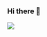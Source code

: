 ### Hi there 👋

![](https://github-readme-stats.vercel.app/api?username=wblazej&count_private=true&show_icons=true&theme=dark&custom_title=Stats)
